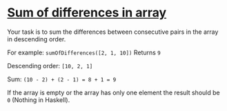 # [Sum of differences in array](https://www.codewars.com/kata/sum-of-differences-in-array "https://www.codewars.com/kata/5b73fe9fb3d9776fbf00009e")

Your task is to sum the differences between consecutive pairs in the array in descending order.

For example: `sumOfDifferences([2, 1, 10])`
Returns `9`

Descending order: `[10, 2, 1]`

Sum: `(10 - 2) + (2 - 1) = 8 + 1 = 9`

If the array is empty or the array has only one element the result should be `0` (Nothing in Haskell).